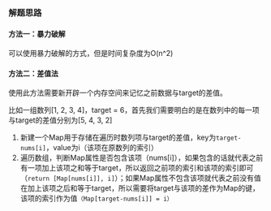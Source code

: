 ### 解题思路

#### 方法一：暴力破解

可以使用暴力破解的方式，但是时间复杂度为O(n^2)

#### 方法二：差值法

使用此方法需要新开辟一个内存空间来记忆之前数据与target的差值。

比如一组数列[1, 2, 3, 4]，target = 6，首先我们需要明白的是在数列中的每一项与target的差值分别为[5, 4, 3, 2]

1. 新建一个Map用于存储在遍历时数列项与target的差值，key为`target-nums[i]`，value为i（该项在原数列的索引）
2. 遍历数组，判断Map属性是否包含该项（nums[i]），如果包含的话就代表之前有一项加上该项之和等于target，所以返回之前项的索引和该项的索引即可（`return [Map[nums[i]], i]`）；如果Map属性不包含该项就代表之前没有值在加上该项之后和等于target，所以需要将target与该项的差作为Map的键，该项的索引作为值`（Map[target-nums[i]] = i）`
